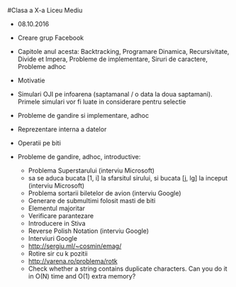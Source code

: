 #Clasa a X-a Liceu Mediu

- 08.10.2016

- Creare grup Facebook
- Capitole anul acesta: Backtracking, Programare Dinamica, Recursivitate, Divide et Impera, Probleme de implementare, Siruri de caractere, Probleme adhoc
- Motivatie
- Simulari OJI pe infoarena (saptamanal / o data la doua saptamani). Primele simulari vor fi luate in considerare pentru selectie
- Probleme de gandire si implementare, adhoc
- Reprezentare interna a datelor
- Operatii pe biti

- Probleme de gandire, adhoc, introductive:
    - Problema Superstarului (interviu Microsoft)
    - sa se aduca bucata [1, i] la sfarsitul sirului, si bucata [j, lg] la inceput (interviu Microsoft)
    - Problema sortarii biletelor de avion (interviu Google)
    - Generare de submultimi folosit masti de biti
    - Elementul majoritar
    - Verificare parantezare
    - Introducere in Stiva
    - Reverse Polish Notation (interviu Google)
    - Interviuri Google
    - http://sergiu.ml/~cosmin/emag/
    - Rotire sir cu k pozitii
    - http://varena.ro/problema/rotk
    - Check whether a string contains duplicate characters. Can you do it in O(N) time and O(1) extra memory?
